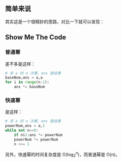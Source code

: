 ## 简单来说

其实这是一个很精妙的思路，对比一下就可以发现：

## Show Me The Code

### 普通幂

差不多是这样：

```python
# 求 a 的 n 次幂，ans 是结果
baseNum,ans = a,a
for i in range(n-1):
    ans *= baseNum
```

### 快速幂

是这样：

```python
# 求 a 的 n 次幂，ans 是结果
powerNum,ans = a,1
while not n==0:
    if n&1:ans *= powerNum
    powerNum *= powerNum
    n >>= 1
```

另外，快速幂的时间复杂度是 O(log<sub>2</sub><sup>n</sup>)，而普通幂是 O(n)。

